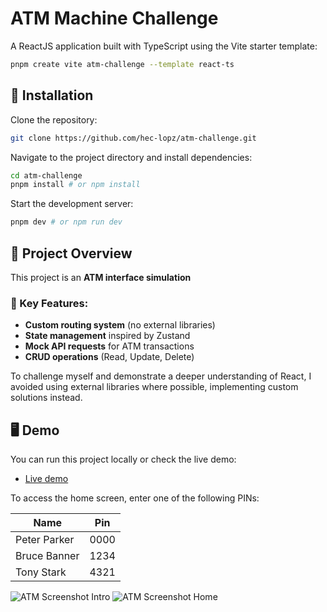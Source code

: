 # **ATM Machine Challenge**

A ReactJS application built with TypeScript using the Vite starter template:

```bash
pnpm create vite atm-challenge --template react-ts

```

## **🚀 Installation**

Clone the repository:

```bash
git clone https://github.com/hec-lopz/atm-challenge.git

```

Navigate to the project directory and install dependencies:

```bash
cd atm-challenge
pnpm install # or npm install

```

Start the development server:

```bash
pnpm dev # or npm run dev

```

## **📖 Project Overview**

This project is an **ATM interface simulation**

### **🔹 Key Features:**

- **Custom routing system** (no external libraries)
- **State management** inspired by Zustand
- **Mock API requests** for ATM transactions
- **CRUD operations** (Read, Update, Delete)

To challenge myself and demonstrate a deeper understanding of React, I avoided using external libraries where possible, implementing custom solutions instead.

## **🖥️ Demo**

You can run this project locally or check the live demo:

- [Live demo](https://hec-lopz.github.io/atm-challenge/)

To access the home screen, enter one of the following PINs:

| Name         | Pin  |
| ------------ | ---- |
| Peter Parker | 0000 |
| Bruce Banner | 1234 |
| Tony Stark   | 4321 |

![ATM Screenshot Intro](/screenshot1)
![ATM Screenshot Home](/screenshot2)

